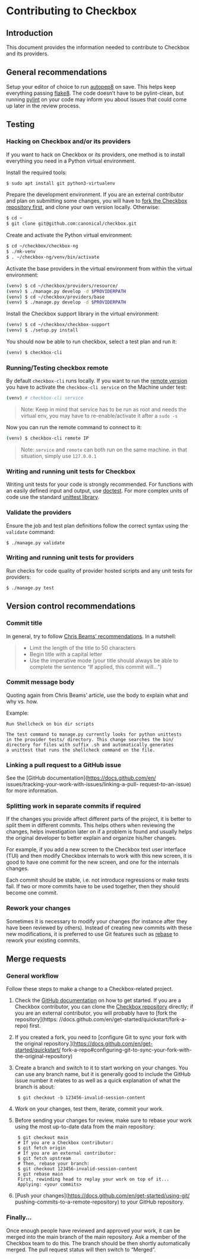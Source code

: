 # Contributing to Checkbox

## Introduction

This document provides the information needed to contribute to Checkbox
and its providers.

## General recommendations

Setup your editor of choice to run
[autopep8](https://pypi.org/project/autopep8/) on save. This helps keep
everything passing [flake8](https://flake8.pycqa.org/en/latest/). The
code doesn’t have to be pylint-clean, but running
[pylint](https://www.pylint.org/) on your code may inform you about
issues that could come up later in the review process.

## Testing

### Hacking on Checkbox and/or its providers

If you want to hack on Checkbox or its providers, one method is to
install everything you need in a Python virtual environment.

Install the required tools:

``` bash
$ sudo apt install git python3-virtualenv
```

Prepare the development environment. If you are an external contributor and
plan on submitting some changes, you will have to [fork the Checkbox repository
first](https://docs.github.com/en/get-started/quickstart/fork-a-repo), and
clone your own version locally. Otherwise:

``` bash
$ cd ~
$ git clone git@github.com:canonical/checkbox.git
```

Create and activate the Python virtual environment:

``` bash
$ cd ~/checkbox/checkbox-ng
$ ./mk-venv
$ . ~/checkbox-ng/venv/bin/activate
```

Activate the base providers in the virtual environment from within the virtual
environment:

``` bash
(venv) $ cd ~/checkbox/providers/resource/
(venv) $ ./manage.py develop -d $PROVIDERPATH
(venv) $ cd ~/checkbox/providers/base
(venv) $ ./manage.py develop -d $PROVIDERPATH
```

Install the Checkbox support library in the virtual environment:

``` bash
(venv) $ cd ~/checkbox/checkbox-support
(venv) $ ./setup.py install
```

You should now be able to run checkbox, select a test plan and run it:

``` bash
(venv) $ checkbox-cli
```
### Running/Testing checkbox remote

By default `checkbox-cli` runs locally. If you want to run the 
[remote version](https://checkbox.readthedocs.io/en/latest/remote.html) you
have to activate the `checkbox-cli service` on the Machine under test:
```bash
(venv) # checkbox-cli service
```
> Note: Keep in mind that service has to be run as root and needs the 
> virtual env, you may have to re-enable/activate it after a `sudo -s`

Now you can run the remote command to connect to it:
```bash
(venv) $ checkbox-cli remote IP 
```

> Note: `service` and `remote` can both run on the same machine. 
> in that situation, simply use `127.0.0.1`

### Writing and running unit tests for Checkbox

Writing unit tests for your code is strongly recommended. For functions
with an easily defined input and output, use
[doctest](https://docs.python.org/3/library/doctest.html). For more
complex units of code use the standard [unittest
library](https://docs.python.org/3/library/unittest.html).

### Validate the providers

Ensure the job and test plan definitions follow the correct syntax using
the `validate` command:

    $ ./manage.py validate

### Writing and running unit tests for providers

Run checks for code quality of provider hosted scripts and any unit
tests for providers:

    $ ./manage.py test

## Version control recommendations

### Commit title

In general, try to follow [Chris Beams’
recommendations](https://chris.beams.io/posts/git-commit/). In a
nutshell:

> -   Limit the length of the title to 50 characters
> -   Begin title with a capital letter
> -   Use the imperative mode (your title should always be able to
>     complete the sentence “If applied, this commit will...”)

### Commit message body

Quoting again from Chris Beams’ article, use the body to explain what
and why vs. how.

Example:

    Run Shellcheck on bin dir scripts

    The test command to manage.py currently looks for python unittests
    in the provider tests/ directory. This change searches the bin/
    directory for files with suffix .sh and automatically generates
    a unittest that runs the shellcheck command on the file.

### Linking a pull request to a GitHub issue

See the [GitHub documentation](https://docs.github.com/en/
issues/tracking-your-work-with-issues/linking-a-pull-
request-to-an-issue) for more information.

### Splitting work in separate commits if required

If the changes you provide affect different parts of the project, it is
better to split them in different commits. This helps others when
reviewing the changes, helps investigation later on if a problem is
found and usually helps the original developer to better explain and
organize his/her changes.

For example, if you add a new screen to the Checkbox text user interface
(TUI) and then modify Checkbox internals to work with this new screen,
it is good to have one commit for the new screen, and one for the
internals changes.

Each commit should be stable, i.e. not introduce regressions or make
tests fail. If two or more commits have to be used together, then they
should become one commit.

### Rework your changes

Sometimes it is necessary to modify your changes (for instance after
they have been reviewed by others). Instead of creating new commits with
these new modifications, it is preferred to use Git features such as
[rebase](https://git-scm.com/book/en/v2/Git-Tools-Rewriting-History) to
rework your existing commits.

## Merge requests

### General workflow

Follow these steps to make a change to a Checkbox-related project.

1. Check the [GitHub documentation](https://docs.github.com) on how to get
   started. If you are a Checkbox contributor, you can clone the [Checkbox
   repository](https://github.com/canonical/checkbox) directly; if you are an
   external contributor, you will probably have to [fork the repository](https:
   //docs.github.com/en/get-started/quickstart/fork-a-repo) first.

1. If you created a fork, you need to [configure Git to sync your fork with the
   original repository.](https://docs.github.com/en/get-started/quickstart/
   fork-a-repo#configuring-git-to-sync-your-fork-with-the-original-repository)

1. Create a branch and switch to it to start working on your changes.
   You can use any branch name, but it is generally good to include the
   GitHub issue number it relates to as well as a quick explanation of
   what the branch is about:

        $ git checkout -b 123456-invalid-session-content

1. Work on your changes, test them, iterate, commit your work.

1. Before sending your changes for review, make sure to rebase your
   work using the most up-to-date data from the main repository:

        $ git checkout main
        # If you are a Checkbox contributor:
        $ git fetch origin
        # If you are an external contributor:
        $ git fetch upstream
        # Then, rebase your branch:
        $ git checkout 123456-invalid-session-content
        $ git rebase main
        First, rewinding head to replay your work on top of it...
        Applying: <your commits>

1. [Push your changes](https://docs.github.com/en/get-started/using-git/
   pushing-commits-to-a-remote-repository) to your GitHub repository.

### Finally...

Once enough people have reviewed and approved your work, it can be merged into
the main branch of the main repository. Ask a member of the Checkbox team to do
this. The branch should be then shortly automatically merged. The pull request
status will then switch to “Merged”.
